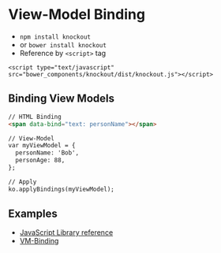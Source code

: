 # View-Model Binding

* `npm install knockout`
* or `bower install knockout`
* Reference by `<script>` tag

`<script type="text/javascript" src="bower_components/knockout/dist/knockout.js"></script>`

## Binding View Models

```html
// HTML Binding
<span data-bind="text: personName"></span>

// View-Model
var myViewModel = {
  personName: 'Bob',
  personAge: 88,
};

// Apply
ko.applyBindings(myViewModel);
```

## Examples

* [JavaScript Library reference](examples/01-reference.html)
* [VM-Binding](examples/02-start.html)